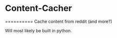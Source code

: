 # Content-Cacher
==========
Cache content from reddit (and more?)

Will most likely be built in python.